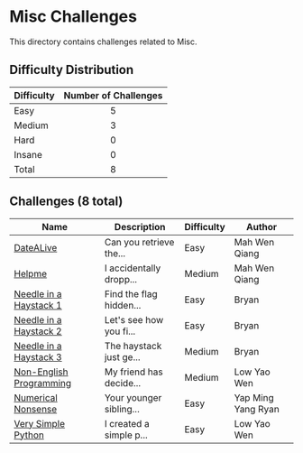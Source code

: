 # Misc Challenges
This directory contains challenges related to Misc.

## Difficulty Distribution
| Difficulty | Number of Challenges |
| ---------- |:--------------------:|
| Easy | 5 |
| Medium | 3 |
| Hard | 0 |
| Insane | 0 |
| Total | 8 |

## Challenges (8 total)
| Name | Description | Difficulty | Author |
| ---- | ----------- | ---------- | ------ |
| [DateALive](<./DateALive>) | Can you retrieve the... | Easy | Mah Wen Qiang |
| [Helpme](<./Helpme>) | I accidentally dropp... | Medium | Mah Wen Qiang |
| [Needle in a Haystack 1](<./Needle in a Haystack 1>) | Find the flag hidden... | Easy | Bryan |
| [Needle in a Haystack 2](<./Needle in a Haystack 2>) | Let's see how you fi... | Easy | Bryan |
| [Needle in a Haystack 3](<./Needle in a Haystack 3>) | The haystack just ge... | Medium | Bryan |
| [Non-English Programming](<./Non-English Programming>) | My friend has decide... | Medium | Low Yao Wen |
| [Numerical Nonsense](<./Numerical Nonsense>) | Your younger sibling... | Easy | Yap Ming Yang Ryan |
| [Very Simple Python](<./Very Simple Python>) | I created a simple p... | Easy | Low Yao Wen |
